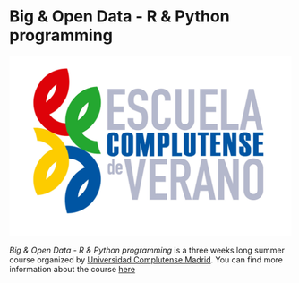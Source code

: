 # Big & Open Data - R & Python programming

![](https://github.com/albertopastormr/bod-ecv/blob/master/377-2016-01-27-Portada_ECV_2016.jpg)

_Big & Open Data - R & Python programming_ is a three weeks long summer course organized by [Universidad Complutense Madrid](https://informatica.ucm.es/). You can find more information about the course [here](https://www.ucm.es/escuelacomplutense/b04)
